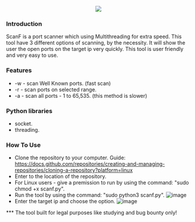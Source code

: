 <p align="center">

<img src="https://user-images.githubusercontent.com/114166939/195892047-1e772570-14d0-4a01-aa23-256e02b48337.png">
</p>

### Introduction
ScanF is a port scanner which using Multithreading for extra speed.
This tool have 3 different options of scanning, by the necessity.
It will show the user the open ports on the target ip very quickly.
This tool is user friendly and very easy to use.

### Features
* -w - scan Well Known ports. (fast scan)
* -r - scan ports on selected range.
* -a - scan all ports - 1 to 65,535. (this method is slower)

### Python libraries
* socket.
* threading.

### How To Use
* Clone the repository to your computer.
  Guide: https://docs.github.com/repositories/creating-and-managing-repositories/cloning-a-repository?platform=linux
* Enter to the location of the repository.
* For Linux users - give a premission to run by using the command: "sudo chmod +x scanf.py".
* Run the tool by using the command: "sudo python3 scanf.py".
![image](https://user-images.githubusercontent.com/114166939/195914876-ea568ac3-8da6-434d-9842-84b8452d33b2.png)
* Enter the target ip and choose the option.
![image](https://user-images.githubusercontent.com/114166939/195915700-2e6cfd49-d881-4dcb-bd19-6aaf468aa266.png)

*** The tool built for legal purposes like studying and bug bounty only! 
